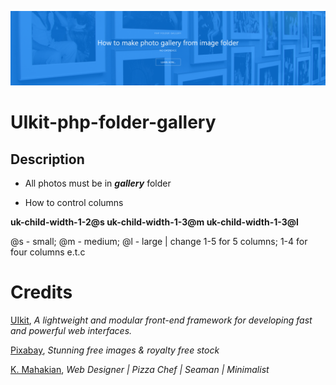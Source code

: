 [![uikit-php-folder-gallery banner](https://raw.githubusercontent.com/easterndust/UIkit-php-folder-gallery/main/header-github.png)](https://webshelf.eu/en/php-folder-gallery/)
# UIkit-php-folder-gallery

## Description

* All photos must be in ***gallery*** folder

* How to control columns

**uk-child-width-1-2@s uk-child-width-1-3@m uk-child-width-1-3@l**

@s - small; @m - medium; @l - large | change 1-5 for 5 columns; 1-4 for four columns e.t.c

Credits
==============

[UIkit](https://getuikit.com/), *A lightweight and modular front-end framework
for developing fast and powerful web interfaces.*

[Pixabay](https://getuikit.com/), *Stunning free images & royalty free stock*

[K. Mahakian](https://mahakian.info/), *Web Designer | Pizza Chef | Seaman | Minimalist*
